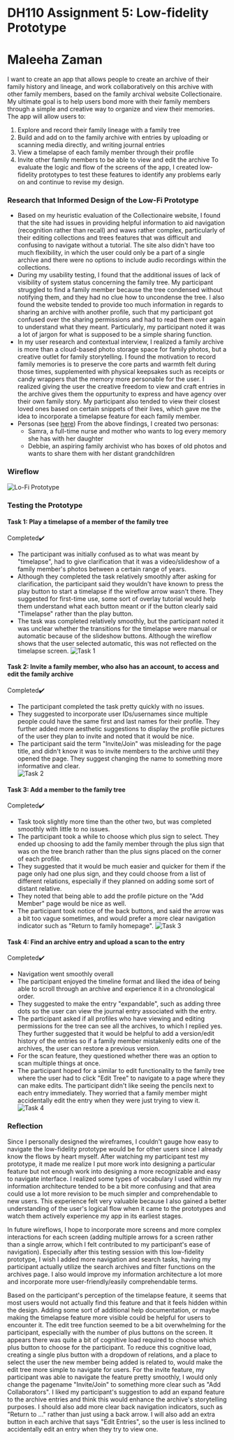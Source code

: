 # DH110 Assignment 5: Low-fidelity Prototype
# Maleeha Zaman

I want to create an app that allows people to create an archive of their family history and lineage, and work collaboratively on this archive with other family members, based on the family archival website Collectionaire. My ultimate goal is to help users bond more with their family members through a simple and creative way to organize and view their memories. The app will allow users to:
1. Explore and record their family lineage with a family tree
2. Build and add on to the family archive with entries by uploading or scanning media directly, and writing journal entries
4. View a timelapse of each family member through their profile
5. Invite other family members to be able to view and edit the archive
To evaluate the logic and flow of the screens of the app, I created low-fidelity prototypes to test these features to identify any problems early on and continue to revise my design.

### Research that Informed Design of the Low-Fi Prototype
  *  Based on my heuristic evaluation of the Collectionaire website, I found that the site had issues in providing helpful information to aid navigation (recognition rather than recall) and waws rather complex, particularly of their editing collections and trees features that was difficult and confusing to navigate without a tutorial. The site also didn't have too much flexibility, in which the user could only be a part of a single archive and there were no options to include audio recordings within the collections. 
  *  During my usability testing, I found that the additional issues of lack of visibility of system status concerning the family tree. My participant struggled to find a family member because the tree condensed without notifying them, and they had no clue how to uncondense the tree. I also found the website tended to provide too much information in regards to sharing an archive with another profile, such that my participant got confused over the sharing permissions and had to read them over again to understand what they meant. Particularly, my participant noted it was a lot of jargon for what is supposed to be a simple sharing function. 
  *  In my user research and contextual interview, I realized a family archive is more than a cloud-based photo storage space for family photos, but a creative outlet for family storytelling. I found the motivation to record family memories is to preserve the core parts and warmth felt during those times, supplemented with physical keepsakes such as receipts or candy wrappers that the memory more personable for the user. I realized giving the user the creative freedom to view and craft entries in the archive gives them the oppurtunity to express and have agency over their own family story. My participant also tended to view their closest loved ones based on certain snippets of their lives, which gave me the idea to incorporate a timelapse feature for each family member.
* Personas (see [here](https://github.com/maleehaz/DH110-Spring2023/blob/main/Assignments/A04/Assignment04.md))
  From the above findings, I created two personas:
  * Samra, a full-time nurse and mother who wants to log every memory she has with her daughter
  * Debbie, an aspiring family archivist who has boxes of old photos and wants to share them with her distant grandchildren
### Wireflow
![Lo-Fi Prototype](wireflow.jpg)
### Testing the Prototype
#### Task 1: Play a timelapse of a member of the family tree
Completed✔️
* The participant was initially confused as to what was meant by "timelapse", had to give clarification that it was a video/slideshow of a family member's photos between a certain range of years. 
* Although they completed the task relatively smoothly after asking for clarification, the participant said they wouldn't have known to press the play button to start a timelapse if the wireflow arrow wasn't there. They suggested for first-time use, some sort of overlay tutorial would help them understand what each button meant or if the button clearly said "Timelapse" rather than the play button. 
* The task was completed relatively smoothly, but the participant noted it was unclear whether the transitions for the timelapse were manual or automatic because of the slideshow buttons. Although the wireflow shows that the user selected automatic, this was not reflected on the timelapse screen. 
![Task 1](wf_task1.jpg)

#### Task 2: Invite a family member, who also has an account, to access and edit the family archive
Completed✔️
* The participant completed the task pretty quickly with no issues.
* They suggested to incorporate user IDs/usernames since multiple people could have the same first and last names for their profile. They further added more aesthetic suggestions to display the profile pictures of the user they plan to invite and noted that it would be nice.
* The participant said the term "Invite/Join" was misleading for the page title, and didn't know it was to invite members to the archive until they opened the page. They suggest changing the name to something more informative and clear.  
![Task 2](wf_task2.jpg)

#### Task 3: Add a member to the family tree
Completed✔️
* Task took slightly more time than the other two, but was completed smoothly with little to no issues.
* The participant took a while to choose which plus sign to select. They ended up choosing to add the family member through the plus sign that was on the tree branch rather than the plus signs placed on the corner of each profile.
* They suggested that it would be much easier and quicker for them if the page only had one plus sign, and they could choose from a list of different relations, especially if they planned on adding some sort of distant relative. 
* They noted that being able to add the profile picture on the "Add Member" page would be nice as well. 
* The participant took notice of the back buttons, and said the arrow was a bit too vague sometimes, and would prefer a more clear navigation indicator such as "Return to family homepage". 
![Task 3](wf_task3.jpg)

#### Task 4: Find an archive entry and upload a scan to the entry
Completed✔️
* Navigation went smoothly overall
* The participant enjoyed the timeline format and liked the idea of being able to scroll through an archive and experience it in a chronological order. 
* They suggested to make the entry "expandable", such as adding three dots so the user can view the journal entry associated with the entry. 
* The participant asked if all profiles who have viewing and editing permissions for the tree can see all the archives, to which I replied yes. They further suggested that it would be helpful to add a version/edit history of the entries so if a family member mistakenly edits one of the archives, the user can restore a previous version. 
* For the scan feature, they questioned whether there was an option to scan multiple things at once. 
* The participant hoped for a similar to edit functionality to the family tree where the user had to click "Edit Tree" to navigate to a page where they can make edits. The participant didn't like seeing the pencils next to each entry immediately. They worried that a family member might accidentally edit the entry when they were just trying to view it. 
![Task 4](wf_task4.jpg)

### Reflection
Since I personally designed the wireframes, I couldn't gauge how easy to navigate the low-fidelity prototype would be for other users since I already know the flows by heart myself. After watching my participant test my prototype, it made me realize I put more work into designing a particular feature but not enough work into designing a more recognizable and easy to navigate interface. I realized some types of vocabulary I used within my information architecture tended to be a bit more confusing and that area could use a lot more revision to be much simpler and comprehendable to new users. This experience felt very valuable because I also gained a better understanding of the user's logical flow when it came to the prototypes and watch them actively experience my app in its earliest stages. 

In future wireflows, I hope to incorporate more screens and more complex interactions for each screen (adding multiple arrows for a screen rather than a single arrow, which I felt contributed to my participant's ease of navigation). Especially after this testing session with this low-fidelity prototype, I wish I added more navigation and search tasks, having my participant actually utilize the search archives and filter functions on the archives page. I also would improve my information architecture a lot more and incorporate more user-friendly/easily comprehendable terms.

Based on the participant's perception of the timelapse feature, it seems that most users would not actually find this feature and that it feels hidden within the design. Adding some sort of additional help documentation, or maybe making the timelapse feature more visible could be helpful for users to encounter it. The edit tree function seemed to be a bit overwhelming for the participant, especially with the number of plus buttons on the screen. It appears there was quite a bit of cognitive load required to choose which plus button to choose for the participant. To reduce this cognitive load, creating a single plus button with a dropdown of relations, and  a place to select the user the new member being added is related to, would make the edit tree more simple to navigate for users. For the invite feature, my participant was able to navigate the feature pretty smoothly, I would only change the pagename "Invite/Join" to something more clear such as "Add Collaborators". I liked my participant's suggestion to add an expand feature to the archive entries and think this would enhance the archive's storytelling purposes. I should also add more clear back navigation indicators, such as "Return to ..." rather than just using a back arrow. I will also add an extra button in each archive that says "Edit Entries", so the user is less inclined to accidentally edit an entry when they try to view one.  
